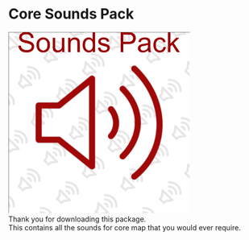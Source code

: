 # Core Sounds Pack
<img width="360px" height="360px" src="pack_icon.png"/>
<br>
Thank you for downloading this package.
<br>
This contains all the sounds for core map that you would ever require.
